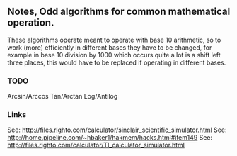 ## Notes, Odd algorithms for common mathematical operation.

These algorithms operate meant to operate with base 10 arithmetic, so to work
(more) efficiently in different bases they have to be changed, for example in
base 10 division by 1000 which occurs quite a lot is a shift left three places,
this would have to be replaced if operating in different bases.

### TODO

Arcsin/Arccos
Tan/Arctan
Log/Antilog

### Links

See: <http://files.righto.com/calculator/sinclair_scientific_simulator.html>
See: <http://home.pipeline.com/~hbaker1/hakmem/hacks.html#item149>
See: <http://files.righto.com/calculator/TI_calculator_simulator.html>
